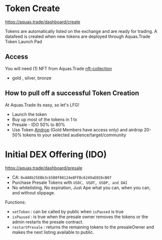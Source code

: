 # Token Create

https://aquas.trade/dashboard/create

Tokens are automatically listed on the exchange and are ready for trading. A datafeed is created when new tokens are deployed through Aquas.Trade Token Launch Pad

## Access

You will need (1) NFT from Aquas.Trade [nft-collection](./NFT.md)

- gold , silver, bronze

## How to pull off a successful Token Creation

At Aquas.Trade its easy, so let's LFG!

- Launch the token
- Buy up most of the tokens in 1 tx
- Presale - IDO 50% to 80%
- Use Token [Airdrop](./Airdrop.md) (Gold Members have access only) and airdrop 20-50% tokens to your selected audience/target/community

# Initial DEX Offering (IDO)

https://aquas.trade/dashboard/presale

- CA: `0xA88b25EBb3cb5B0f08124e8FFBc6249aE026cB07`
- Purchase Presale Tokens with `USDC, USDT, USDP, and DAI`
- No whitelisting, No expiration, Just Ape what you can, when you can, and without slippage.

Functions:

- `setToken` : can be called by public when `isPaused` is true
- `isPaused` : is true when the presale owner removes the tokens or the admin restarts the presale contract.
- `restartPresale` : returns the remaining tokens to the presaleOwner and makes the next listing available to public.
